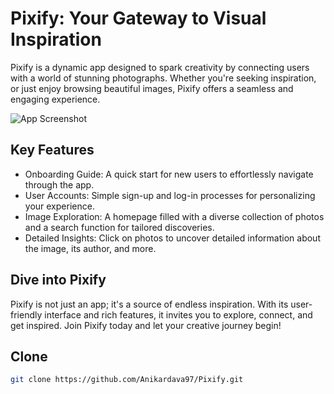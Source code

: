 
# Pixify: Your Gateway to Visual Inspiration

Pixify is a dynamic app designed to spark creativity by connecting users with a world of stunning photographs. Whether you're seeking inspiration, or just enjoy browsing beautiful images, Pixify offers a seamless and engaging experience.

![App Screenshot](https://i.ibb.co/FBd21QR/Pixify.png)

## Key Features
- Onboarding Guide: A quick start for new users to effortlessly navigate through the app.
- User Accounts: Simple sign-up and log-in processes for personalizing your experience.
- Image Exploration: A homepage filled with a diverse collection of photos and a search function for tailored discoveries.
- Detailed Insights: Click on photos to uncover detailed information about the image, its author, and more.

## Dive into Pixify
Pixify is not just an app; it's a source of endless inspiration. With its user-friendly interface and rich features, it invites you to explore, connect, and get inspired. Join Pixify today and let your creative journey begin!

## Clone

```bash
git clone https://github.com/Anikardava97/Pixify.git
```
